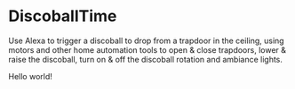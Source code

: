 # DiscoballTime
Use Alexa to trigger a discoball to drop from a trapdoor in the ceiling, using motors and other home automation tools to open &amp; close trapdoors, lower &amp; raise the discoball, turn on &amp; off the discoball rotation and ambiance lights.


Hello world!